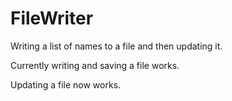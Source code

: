 # FileWriter
Writing a list of names to a file and then updating it.

Currently writing and saving a file works.

Updating a file now works.
